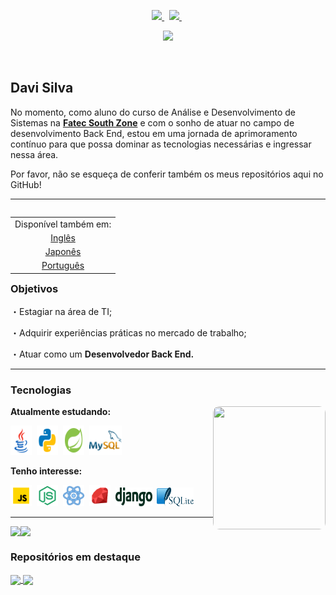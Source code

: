 <p align="center">
  <!-- Badge - LinkedIn -->
  <a href="https://www.linkedin.com/in/davialvessilva">
    <img src="https://img.shields.io/badge/-LinkedIn-0e00cf?style=round-square&logo=Linkedin&logoColor=&link=https://www.linkedin.com/in/davialvessilva">
  </a>
  &nbsp;
  <!-- Badge - Email -->
  <a href="mailto:daviricardo205@gmail.com">
    <img src="https://img.shields.io/badge/-Email-ff0000?style=round-square&logo=gmail&logoColor=white&link=mailto:daviricardo205@gmail.com">
  </a>
  &nbsp;
   <p align="center">
  <!-- Badge - Contador de visualizações do perfil -->
   <img src= "https://komarev.com/ghpvc/?username=DaviRicardo&label=Visualizações+do+perfil&color=800080">
  </p>
  &nbsp;
</p>

<!-- Apresentação -->
## Davi Silva
<p>No momento, como aluno do curso de Análise e Desenvolvimento de Sistemas na <strong><a target="_blank" href="https://www.linkedin.com/company/fatec-zona-sul?originalSubdomain=br">Fatec South Zone</a></strong> e com o sonho de  atuar no campo de desenvolvimento Back End, estou em uma jornada de aprimoramento contínuo para que possa dominar as tecnologias necessárias e ingressar nessa área.</p>
<p>Por favor, não se esqueça de conferir também os meus repositórios aqui no GitHub!</p>

---

<!-- README em EN, JP & PT-BR: -->
<table align="right">
 <td>Disponível também em:</td>
    <tr><td align="center"><a href="README_ENG.md">Inglês</a></td></tr>
    <tr><td align="center"><a href="README_JP.md">Japonês</a></td></tr>
    <tr><td align="center"><a href="README_PT-BR.md">Português</a></tr>
  </td>
</table>

### Objetivos

<p>・Estagiar na área de TI;</p>
<p>・Adquirir experiências práticas no mercado de trabalho;</p>
<p>・Atuar como um <strong>Desenvolvedor Back End.</strong></p>

---

### Tecnologias

<!-- GIF Yeji  -->
<img src="./recursos/yejigif.gif" width="180px" height="197px" align="right" style="border-radius: 10px;">


**Atualmente estudando:**

<p align="left">
  <!-- ícone Java -->
  <img src="./recursos/icones/java.svg" width="34px" height="47px">&nbsp;
  <!-- Ícone Python -->
  <img src="./recursos/icones/python.svg" width="34px" height="47px">&nbsp;
  <!-- Ícone SpringBoot -->
  <img src="./recursos/icones/springboot.svg" width="34px" height="47px">&nbsp;
  <!-- Ícone MySQL -->
  <img src="./recursos/icones/mysql.svg" width="52px" height="47px">&nbsp;
</p>

**Tenho interesse:**

<p align="left">
  <!-- Ícone JavaScript -->
  <img src="./recursos/icones/javascript.svg" width="34px" height="34px">&nbsp;
  <!-- Ícone NodeJs -->
  <img src="./recursos/icones/nodejs.svg" width="34px" height="34px">&nbsp;
    <!-- ícone ReactNative -->
  <img src="./recursos/icones/reactnative.svg" width="34px" height="34px">&nbsp;
  <!-- Ícone Ruby -->
  <img src="./recursos/icones/ruby.svg" width="34px" height="34px">&nbsp;
  <!-- Ícone Django -->
  <img src="./recursos/icones/django.svg" width="59px" height="30px">&nbsp;
  <!-- Ícone SQLite -->
  <img src="./recursos/icones/sqlite.svg" width="59px" height="30px">&nbsp;
</p>

---

<div style="display: flex;">
    <img align="center" src="https://github-readme-stats.vercel.app/api/top-langs/?username=DaviRicardo&layout=compact&custom_title=Linguagens%20mais%20utilizadas:&theme=midnight-purple&hide_border=true&locale=pt-br"/>
    <img align="center" src="https://github-readme-stats.vercel.app/api?username=DaviRicardo&theme=midnight-purple&hide=prs,issues,contribs&count_private=true&include_all_commits=true&show_icons=true&hide_border=true&locale=pt-br"/>
</div>

### Repositórios em destaque

<a href="https://github.com/DaviRicardo/Fatec-Zona-Sul_JavaExercises-Projects">
  <img align="center" src="https://github-readme-stats.vercel.app/api/pin/?username=DaviRicardo&repo=Fatec-Zona-Sul_JavaExercises-Projects&theme=midnight-purple&hide_border=true&show_owner=false" />
</a>
<a href="https://github.com/DaviRicardo/Fatec-Zona-Sul_WebProjetoPadaria">
  <img align="center" src="https://github-readme-stats.vercel.app/api/pin/?username=DaviRicardo&repo=Fatec-Zona-Sul_WebProjetoPadaria&theme=midnight-purple&hide_border=true&show_owner=false" />
</a>
